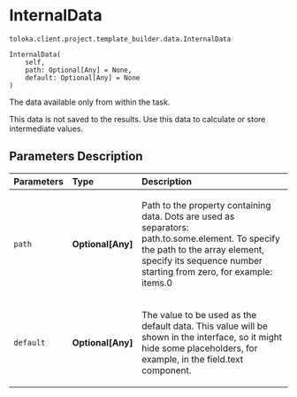# InternalData
`toloka.client.project.template_builder.data.InternalData`

```
InternalData(
    self,
    path: Optional[Any] = None,
    default: Optional[Any] = None
)
```

The data available only from within the task.


This data is not saved to the results. Use this data to calculate or store intermediate values.

## Parameters Description

| Parameters | Type | Description |
| :----------| :----| :-----------|
`path`|**Optional\[Any\]**|<p>Path to the property containing data. Dots are used as separators: path.to.some.element. To specify the path to the array element, specify its sequence number starting from zero, for example: items.0</p>
`default`|**Optional\[Any\]**|<p>The value to be used as the default data. This value will be shown in the interface, so it might hide some placeholders, for example, in the field.text component.</p>
